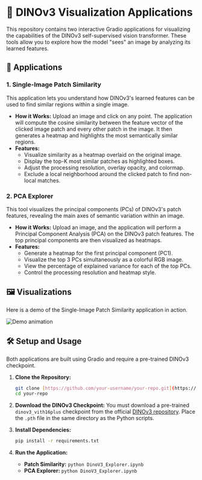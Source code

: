 # 🦖 DINOv3 Visualization Applications

This repository contains two interactive Gradio applications for visualizing the capabilities of the DINOv3 self-supervised vision transformer. These tools allow you to explore how the model "sees" an image by analyzing its learned features.

## 🚀 Applications

### 1. Single-Image Patch Similarity

This application lets you understand how DINOv3's learned features can be used to find similar regions within a single image.

-   **How it Works:** Upload an image and click on any point. The application will compute the cosine similarity between the feature vector of the clicked image patch and every other patch in the image. It then generates a heatmap and highlights the most semantically similar regions.
-   **Features:**
    -   Visualize similarity as a heatmap overlaid on the original image.
    -   Display the top-K most similar patches as highlighted boxes.
    -   Adjust the processing resolution, overlay opacity, and colormap.
    -   Exclude a local neighborhood around the clicked patch to find non-local matches.

### 2. PCA Explorer

This tool visualizes the principal components (PCs) of DINOv3's patch features, revealing the main axes of semantic variation within an image.

-   **How it Works:** Upload an image, and the application will perform a Principal Component Analysis (PCA) on the DINOv3 patch features. The top principal components are then visualized as heatmaps.
-   **Features:**
    -   Generate a heatmap for the first principal component (PC1).
    -   Visualize the top 3 PCs simultaneously as a colorful RGB image.
    -   View the percentage of explained variance for each of the top PCs.
    -   Control the processing resolution and heatmap style.

## 🖼️ Visualizations

Here is a demo of the Single-Image Patch Similarity application in action.

![Demo animation](assets/ezgif.com-animated-gif-maker.gif)

## 🛠️ Setup and Usage

Both applications are built using Gradio and require a pre-trained DINOv3 checkpoint.

1.  **Clone the Repository:**
    ```bash
    git clone [https://github.com/your-username/your-repo.git](https://github.com/your-username/your-repo.git)
    cd your-repo
    ```

2.  **Download the DINOv3 Checkpoint:**
    You must download a pre-trained `dinov3_vith16plus` checkpoint from the official [DINOv3 repository](https://github.com/facebookresearch/dinov3?tab=readme-ov-file#pretrained-models). Place the `.pth` file in the same directory as the Python scripts.

3.  **Install Dependencies:**
    ```bash
    pip install -r requirements.txt
    ```

4.  **Run the Application:**
    -   **Patch Similarity:** `python DinoV3_Explorer.ipynb`
    -   **PCA Explorer:** `python DinoV3_Explorer.ipynb`

